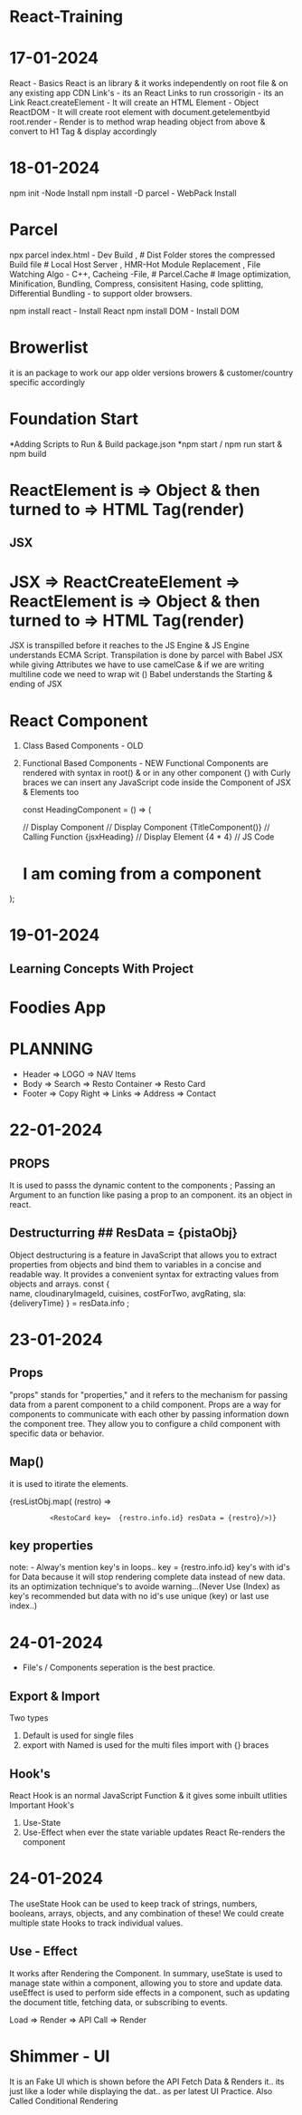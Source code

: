 # React-Training #

# 17-01-2024

React - Basics
React is an library & it works independently on root file & on any existing app
CDN Link's - its an React Links to run
crossorigin - its an Link
React.createElement - It will create an HTML Element - Object
ReactDOM - It will create root element with document.getelementbyid
root.render - Render is to method wrap heading object from above & convert to H1 Tag & display accordingly

# 18-01-2024
npm init -Node Install
npm install -D parcel - WebPack Install

# Parcel
npx parcel index.html - 
Dev Build , # Dist Folder stores the compressed Build file #
Local Host Server , 
HMR-Hot Module Replacement , 
File Watching Algo - C++,
Cacheing -File,  # Parcel.Cache #
Image optimization,
Minification,
Bundling,
Compress,
consisitent Hasing,
code splitting,
Differential Bundling - to support older browsers.

npm install react - Install React
npm install DOM - Install DOM

# Browerlist 
it is an package to work our app older versions browers & customer/country specific accordingly


# Foundation Start #
*Adding Scripts to Run & Build package.json
*npm start / npm run start & npm build
# ReactElement is  => Object & then turned to => HTML Tag(render)

## JSX ##
# JSX => ReactCreateElement => ReactElement is  => Object & then turned to => HTML Tag(render)
JSX is transpilled before it reaches to the JS Engine & JS Engine understands ECMA Script.
Transpilation is done by parcel with Babel 
JSX while giving Attributes we have to use camelCase & if we are writing multiline code we need to wrap wit () Babel understands the Starting & ending of JSX

# React Component
1) Class Based Components - OLD
2) Functional Based Components - NEW
    Functional Components are rendered with syntax in root(<HeadingComponent />) & or in any other component
    {} with Curly braces we can insert any JavaScript code inside the Component of JSX & Elements too 
    
    const HeadingComponent = () => (
    <div id = "parent">
        <TitleComponent/>  // Display Component
        <TitleComponent></TitleComponent> // Display Component
        {TitleComponent()} // Calling Function
        {jsxHeading} // Display Element
        {4 * 4} // JS Code
        <h1 className="heading">I am coming from a component </h1>
    </div>

);

# 19-01-2024
## Learning Concepts With Project ##
# Foodies App ##
# PLANNING
* Header
=> LOGO
=> NAV Items
* Body
=> Search
=> Resto Container
=> Resto Card
* Footer
=> Copy Right
=> Links
=> Address
=> Contact

# 22-01-2024
## PROPS ##
It is used to passs the dynamic content to the components ; Passing an Argument to an function like pasing a prop to an component. its an object in react.
## Destructurring  ## ResData = {pistaObj}
Object destructuring is a feature in JavaScript that allows you to extract properties from objects and bind them to variables in a concise and readable way. It provides a convenient syntax for extracting values from objects and arrays.
const {   
    name, 
    cloudinaryImageId,
    cuisines,
    costForTwo,
    avgRating,
    sla: {deliveryTime}
    } = resData.info ;

# 23-01-2024

## Props ##
"props" stands for "properties," and it refers to the mechanism for passing data from a parent component to a child component. Props are a way for components to communicate with each other by passing information down the component tree. They allow you to configure a child component with specific data or behavior.
## Map() ##
it is used to itirate the elements.
<div className = "resto-container">
              {resListObj.map( (restro) => 
              
              <RestoCard key=  {restro.info.id} resData = {restro}/>)}
</div>

## key properties ##
note: - Alway's mention key's in loops.. key =  {restro.info.id} key's with id's for Data because it will stop rendering complete data instead of new data. its an optimization technique's to avoide warning...(Never Use (Index) as key's recommended but data with no id's use unique (key) or last use index..)

# 24-01-2024

* File's / Components seperation is the best practice.
## Export & Import ##
Two types
1) Default is used for single files
2) export with Named is used for the multi files import with {} braces
## Hook's ##
React Hook is an normal JavaScript Function & it gives some inbuilt utlities
Important Hook's
1) Use-State
2) Use-Effect
when ever the state variable updates React Re-renders the component

# 24-01-2024 #
The useState Hook can be used to keep track of strings, numbers, booleans, arrays, objects, and any combination of these! We could create multiple state Hooks to track individual values.
## Use - Effect ##
It works after Rendering the Component.
In summary, useState is used to manage state within a component, allowing you to store and update data. useEffect is used to perform side effects in a component, such as updating the document title, fetching data, or subscribing to events.

Load => Render => API Call => Render

# Shimmer - UI #
It is an Fake UI which is shown before the API Fetch Data & Renders it.. its just like a loder while displaying the dat.. as per latest UI Practice. Also Called Conditional Rendering



